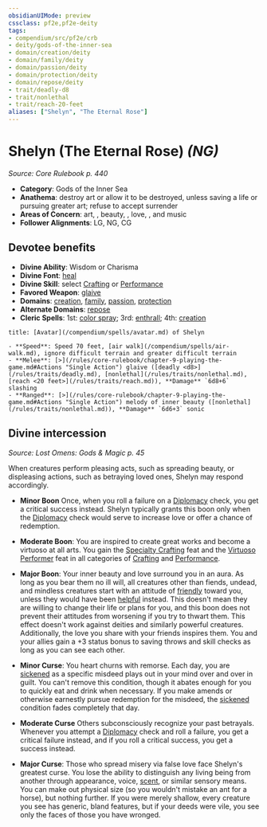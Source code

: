 ```yaml
---
obsidianUIMode: preview
cssclass: pf2e,pf2e-deity
tags:
- compendium/src/pf2e/crb
- deity/gods-of-the-inner-sea
- domain/creation/deity
- domain/family/deity
- domain/passion/deity
- domain/protection/deity
- domain/repose/deity
- trait/deadly-d8
- trait/nonlethal
- trait/reach-20-feet
aliases: ["Shelyn", "The Eternal Rose"]
---
```

# Shelyn (The Eternal Rose) *(NG)*  
*Source: Core Rulebook p. 440*  

- **Category**: Gods of the Inner Sea
- **Anathema**: destroy art or allow it to be destroyed, unless saving a life or pursuing greater art; refuse to accept surrender
- **Areas of Concern**: art, , beauty, , love, , and music
- **Follower Alignments**: LG, NG, CG

## Devotee benefits

- **Divine Ability**: Wisdom or Charisma
- **Divine Font**: [heal](/compendium/spells/heal.md)
- **Divine Skill**: select [Crafting](/compendium/skills.md#Crafting) or [Performance](/compendium/skills.md#Performance)
- **Favored Weapon**: [glaive](/compendium/equipment/items/glaive.md)
- **Domains**: [creation](/compendium/setting/domains.md#Creation), [family](/compendium/setting/domains.md#Family), [passion](/compendium/setting/domains.md#Passion), [protection](/compendium/setting/domains.md#Protection)
- **Alternate Domains**: [repose](/compendium/setting/domains.md#Repose)
- **Cleric Spells**: 1st: [color spray](/compendium/spells/color-spray.md); 3rd: [enthrall](/compendium/spells/enthrall.md); 4th: [creation](/compendium/spells/creation.md)

```ad-embed-avatar
title: [Avatar](/compendium/spells/avatar.md) of Shelyn

- **Speed**: Speed 70 feet, [air walk](/compendium/spells/air-walk.md), ignore difficult terrain and greater difficult terrain
- **Melee**: [>](/rules/core-rulebook/chapter-9-playing-the-game.md#Actions "Single Action") glaive ([deadly <d8>](/rules/traits/deadly.md), [nonlethal](/rules/traits/nonlethal.md), [reach <20 feet>](/rules/traits/reach.md)), **Damage** `6d8+6` slashing
- **Ranged**: [>](/rules/core-rulebook/chapter-9-playing-the-game.md#Actions "Single Action") melody of inner beauty ([nonlethal](/rules/traits/nonlethal.md)), **Damage** `6d6+3` sonic
```

## Divine intercession
*Source: Lost Omens: Gods & Magic p. 45*

When creatures perform pleasing acts, such as spreading beauty, or displeasing actions, such as betraying loved ones, Shelyn may respond accordingly.

- **Minor Boon** Once, when you roll a failure on a [Diplomacy](/compendium/skills.md#Diplomacy) check, you get a critical success instead. Shelyn typically grants this boon only when the [Diplomacy](/compendium/skills.md#Diplomacy) check would serve to increase love or offer a chance of redemption.
- **Moderate Boon**: You are inspired to create great works and become a virtuoso at all arts. You gain the [Specialty Crafting](/compendium/feats/specialty-crafting.md) feat and the [Virtuoso Performer](/compendium/feats/virtuosic-performer.md) feat in all categories of [Crafting](/compendium/skills.md#Crafting) and [Performance](/compendium/skills.md#Performance).
- **Major Boon**: Your inner beauty and love surround you in an aura. As long as you bear them no ill will, all creatures other than fiends, undead, and mindless creatures start with an attitude of [friendly](/rules/conditions.md#Friendly) toward you, unless they would have been [helpful](/rules/conditions.md#Helpful) instead. This doesn't mean they are willing to change their life or plans for you, and this boon does not prevent their attitudes from worsening if you try to thwart them. This effect doesn't work against deities and similarly powerful creatures. Additionally, the love you share with your friends inspires them. You and your allies gain a +3 status bonus to saving throws and skill checks as long as you can see each other.

- **Minor Curse**: You heart churns with remorse. Each day, you are [sickened](/rules/conditions.md#Sickened) as a specific misdeed plays out in your mind over and over in guilt. You can't remove this condition, though it abates enough for you to quickly eat and drink when necessary. If you make amends or otherwise earnestly pursue redemption for the misdeed, the [sickened](/rules/conditions.md#Sickened) condition fades completely that day.
- **Moderate Curse** Others subconsciously recognize your past betrayals. Whenever you attempt a [Diplomacy](/compendium/skills.md#Diplomacy) check and roll a failure, you get a critical failure instead, and if you roll a critical success, you get a success instead.
- **Major Curse**: Those who spread misery via false love face Shelyn's greatest curse. You lose the ability to distinguish any living being from another through appearance, voice, [scent](/rules/abilities/scent.md), or similar sensory means. You can make out physical size (so you wouldn't mistake an ant for a horse), but nothing further. If you were merely shallow, every creature you see has generic, bland features, but if your deeds were vile, you see only the faces of those you have wronged.
